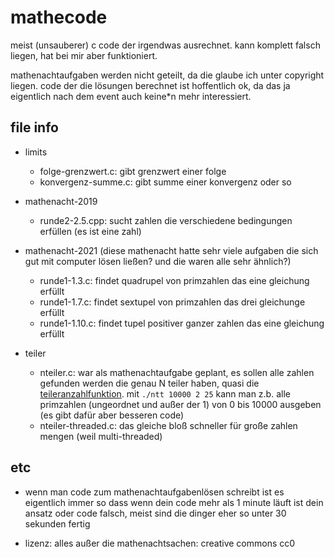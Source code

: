 # mathecode

meist (unsauberer) c code der irgendwas ausrechnet. kann komplett falsch liegen, hat bei mir aber funktioniert.

mathenachtaufgaben werden nicht geteilt, da die glaube ich unter copyright liegen.
code der die lösungen berechnet ist hoffentlich ok, da das ja eigentlich nach dem event auch keine*n mehr interessiert.

## file info

* limits
  * folge-grenzwert.c: gibt grenzwert einer folge
  * konvergenz-summe.c: gibt summe einer konvergenz oder so

* mathenacht-2019
  * runde2-2.5.cpp: sucht zahlen die verschiedene bedingungen erfüllen (es ist eine zahl)

* mathenacht-2021 (diese mathenacht hatte sehr viele aufgaben die sich gut mit computer lösen ließen? und die waren alle sehr ähnlich?)
  * runde1-1.3.c: findet quadrupel von primzahlen das eine gleichung erfüllt
  * runde1-1.7.c: findet sextupel von primzahlen das drei gleichunge erfüllt
  * runde1-1.10.c: findet tupel positiver ganzer zahlen das eine gleichung erfüllt

* teiler
  * nteiler.c: war als mathenachtaufgabe geplant, es sollen alle zahlen gefunden werden die genau N teiler haben, quasi die [teileranzahlfunktion](https://de.wikipedia.org/wiki/Teileranzahlfunktion). mit `./ntt 10000 2 25` kann man z.b. alle primzahlen (ungeordnet und außer der 1) von 0 bis 10000 ausgeben (es gibt dafür aber besseren code)
  * nteiler-threaded.c: das gleiche bloß schneller für große zahlen mengen (weil multi-threaded)

## etc

* wenn man code zum mathenachtaufgabenlösen schreibt ist es eigentlich immer so dass wenn dein code mehr als 1 minute läuft ist dein ansatz oder code falsch, meist sind die dinger eher so unter 30 sekunden fertig

* lizenz: alles außer die mathenachtsachen: creative commons cc0